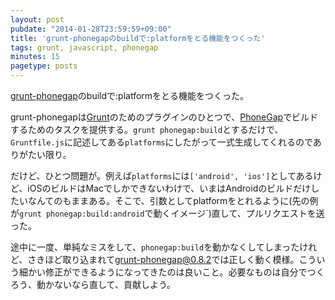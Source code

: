 ```yaml
---
layout: post
pubdate: "2014-01-28T23:59:59+09:00"
title: 'grunt-phonegapのbuildで:platformをとる機能をつくった'
tags: grunt, javascript, phonegap
minutes: 15
pagetype: posts
---
```

[grunt-phonegap][logankoester/grunt-phonegap]のbuildで:platformをとる機能をつくった。

grunt-phonegapは[Grunt][grunt]のためのプラグインのひとつで、[PhoneGap][phonegap]でビルドするためのタスクを提供する。`grunt phonegap:build`とするだけで、`Gruntfile.js`に記述してある`platforms`にしたがって一式生成してくれるのでありがたい限り。

だけど、ひとつ問題が。例えば`platforms`には`['android', 'ios']`としてあるけど、iOSのビルドはMacでしかできないわけで、いまはAndroidのビルドだけしたいなんてのもままある。そこで、引数としてplatformをとれるように(先の例が`grunt phonegap:build:android`で動くイメージ`)直して、プルリクエストを送った。

途中に一度、単純なミスをして、`phonegap:build`を動かなくしてしまったけれど、さきほど取り込まれて[grunt-phonegap@0.8.2][grunt-phonegap@0.8.2]では正しく動く模様。こういう細かい修正ができるようになってきたのは良いこと。必要なものは自分でつくろう、動かないなら直して、貢献しよう。

[logankoester/grunt-phonegap]: https://github.com/logankoester/grunt-phonegap
[grunt]: http://gruntjs.com/
[phonegap]: http://phonegap.com/
[grunt-phonegap@0.8.2]: https://github.com/logankoester/grunt-phonegap/tree/v0.8.2

